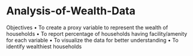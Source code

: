 # Analysis-of-Wealth-Data
Objectives
• To create a proxy variable to represent the wealth of households 
• To report percentage of households having facility/amenity for each variable
• To visualize the data for better understanding
• To identify wealthiest households
